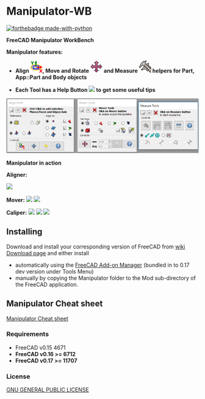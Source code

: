 Manipulator-WB
==============

[![forthebadge made-with-python](http://ForTheBadge.com/images/badges/made-with-python.svg)](https://www.python.org/)

**FreeCAD Manipulator WorkBench**

**Manipulator features:** 

- **Align <img src="Resources/icons/Center-Align.svg" width="32">, Move and Rotate <img src="Resources/icons/Manipulator-icon.svg" width="32"> and Measure <img src="Resources/icons/Caliper.svg" width="32"> helpers for Part, App::Part and Body objects**

- **Each Tool has a Help Button  <img src="https://www.freecadweb.org/wiki/images/5/5f/Help-btn.png" width="28"> to get some useful tips**

![Manipulator Gui](Manipulator.png?raw=true "Manipulator Gui")

**Manipulator in action**

**Aligner:**

<img src="https://www.freecadweb.org/wiki/images/6/60/Manipulator-WB-Aligner.gif">

**Mover:**
<img src="https://www.freecadweb.org/wiki/images/b/b0/Manipulator-WB-Mover.gif">
<img src="https://www.freecadweb.org/wiki/images/f/f4/Manipulator-WB-Mover-with-App_Part%26Body.gif">

**Caliper:**
<img src="https://www.freecadweb.org/wiki/images/1/14/Manipulator-WB-Measure-Radius.gif">
<img src="https://www.freecadweb.org/wiki/images/f/fe/Manipulator-WB-Measure-Angles.gif">
<img src="https://www.freecadweb.org/wiki/images/c/cf/Manipulator-WB-Dimension.gif">

Installing
----------

Download and install your corresponding version of FreeCAD from [wiki Download page](http://www.freecadweb.org/wiki/Download) and either install

- automatically using the [FreeCAD Add-on Manager](https://github.com/FreeCAD/FreeCAD-addons) (bundled in to 0.17 dev version under Tools Menu)
- manually by copying the Manipulator folder to the Mod sub-directory of the FreeCAD application.

Manipulator Cheat sheet
------------------

[Manipulator Cheat sheet](help/Manipulator-cheat-sheet.pdf)

### Requirements

- FreeCAD v0.15 4671
- **FreeCAD v0.16 >= 6712** 
- **FreeCAD v0.17 >= 11707**


### License

[GNU GENERAL PUBLIC LICENSE](https://www.gnu.org/licenses/gpl.html)
